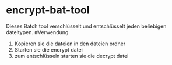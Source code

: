 # encrypt-bat-tool
Dieses Batch tool verschlüsselt und entschlüsselt jeden beliebigen dateitypen.
#Verwendung 
1. Kopieren sie die dateien in den dateien ordner
2. Starten sie die encrypt datei
3. zum entschlüsseln starten sie die decrypt datei
